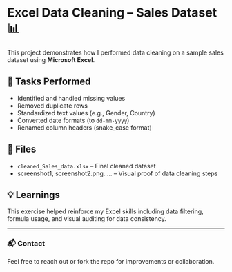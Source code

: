 # Excel Data Cleaning – Sales Dataset 📊

This project demonstrates how I performed data cleaning on a sample sales dataset using **Microsoft Excel**.

## 🧹 Tasks Performed

- Identified and handled missing values
- Removed duplicate rows
- Standardized text values (e.g., Gender, Country)
- Converted date formats (to `dd-mm-yyyy`)
- Renamed column headers (snake_case format)

## 📁 Files

- `cleaned_Sales_data.xlsx` – Final cleaned dataset
- screenshot1, screenshot2.png..... – Visual proof of data cleaning steps

## 💡 Learnings

This exercise helped reinforce my Excel skills including data filtering, formula usage, and visual auditing for data consistency.

---

### 📬 Contact

Feel free to reach out or fork the repo for improvements or collaboration.
